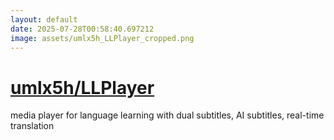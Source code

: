 ```yaml
---
layout: default
date: 2025-07-28T00:58:40.697212
image: assets/umlx5h_LLPlayer_cropped.png
---
```


# [umlx5h/LLPlayer](https://github.com/umlx5h/LLPlayer)

media player for language learning with dual subtitles, AI subtitles, real-time translation
